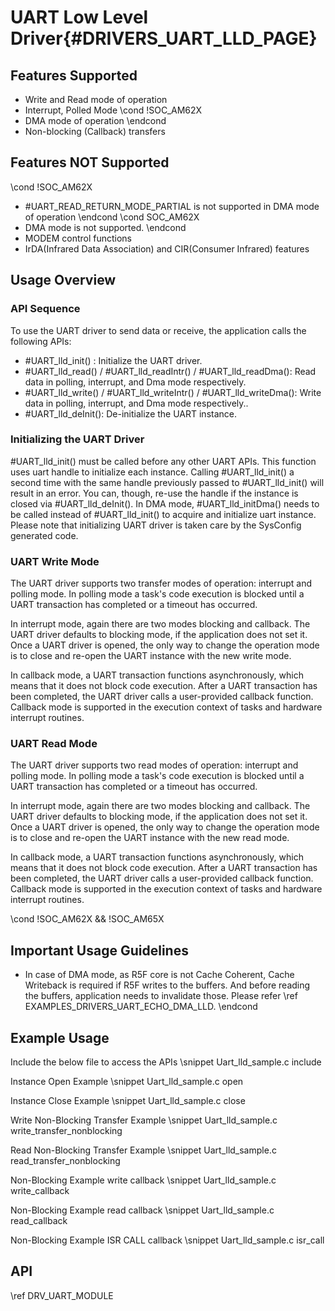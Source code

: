 
# UART Low Level Driver{#DRIVERS_UART_LLD_PAGE}

## Features Supported

- Write and Read mode of operation
- Interrupt, Polled Mode
\cond !SOC_AM62X
- DMA mode of operation
\endcond
- Non-blocking (Callback) transfers

## Features NOT Supported

\cond !SOC_AM62X
- #UART_READ_RETURN_MODE_PARTIAL is not supported in DMA mode of operation
\endcond
\cond SOC_AM62X
- DMA mode is not supported.
\endcond
- MODEM control functions
- IrDA(Infrared Data Association) and CIR(Consumer Infrared) features

## Usage Overview

### API Sequence

To use the UART driver to send data or receive, the application
calls the following APIs:

- #UART_lld_init() : Initialize the UART driver.
- #UART_lld_read() / #UART_lld_readIntr() / #UART_lld_readDma():
  Read data in polling, interrupt, and Dma mode respectively.
- #UART_lld_write() / #UART_lld_writeIntr() / #UART_lld_writeDma():
  Write data in polling, interrupt, and Dma mode respectively..
- #UART_lld_deInit():  De-initialize the UART instance.

### Initializing the UART Driver

#UART_lld_init() must be called before any other UART APIs.
This function uses uart handle to initialize
each instance. Calling #UART_lld_init() a second time with the same handle
previously passed to #UART_lld_init() will result in an error.  You can,
though, re-use the handle if the instance is closed via #UART_lld_deInit().
In DMA mode, #UART_lld_initDma() needs to be called instead of
#UART_lld_init() to acquire and initialize uart instance.
Please note that initializing UART driver is taken care by the
SysConfig generated code.

### UART Write Mode

The UART driver supports two transfer modes of operation: interrupt and polling mode.
In polling mode a task's code execution is blocked until a UART
transaction has completed or a timeout has occurred.

In interrupt mode, again there are two modes blocking and callback.
The UART driver defaults to blocking mode, if the application does not set it.
Once a UART driver is opened, the only way to change the operation mode
is to close and re-open the UART instance with the new write mode.

In callback mode, a UART transaction functions asynchronously, which
means that it does not block code execution. After a UART transaction
has been completed, the UART driver calls a user-provided callback function.
Callback mode is supported in the execution context of tasks and
hardware interrupt routines.

### UART Read Mode

The UART driver supports two read modes of operation: interrupt and polling mode.
In polling mode a task's code execution is blocked until a UART
transaction has completed or a timeout has occurred.

In interrupt mode, again there are two modes blocking and callback.
The UART driver defaults to blocking mode, if the application does not set it.
Once a UART driver is opened, the only way to change the operation mode
is to close and re-open the UART instance with the new read mode.

In callback mode, a UART transaction functions asynchronously, which
means that it does not block code execution. After a UART transaction
has been completed, the UART driver calls a user-provided callback function.
Callback mode is supported in the execution context of tasks and
hardware interrupt routines.

\cond !SOC_AM62X && !SOC_AM65X
## Important Usage Guidelines

- In case of DMA mode, as R5F core is not Cache Coherent, Cache Writeback is required if R5F writes to the buffers.
  And before reading the buffers, application needs to invalidate those. Please refer \ref EXAMPLES_DRIVERS_UART_ECHO_DMA_LLD.
\endcond
## Example Usage

Include the below file to access the APIs
\snippet Uart_lld_sample.c include

Instance Open Example
\snippet Uart_lld_sample.c open

Instance Close Example
\snippet Uart_lld_sample.c close

Write Non-Blocking Transfer Example
\snippet Uart_lld_sample.c write_transfer_nonblocking

Read Non-Blocking Transfer Example
\snippet Uart_lld_sample.c read_transfer_nonblocking

Non-Blocking Example write callback
\snippet Uart_lld_sample.c write_callback

Non-Blocking Example read callback
\snippet Uart_lld_sample.c read_callback

Non-Blocking Example ISR CALL callback
\snippet Uart_lld_sample.c isr_call

## API

\ref DRV_UART_MODULE
